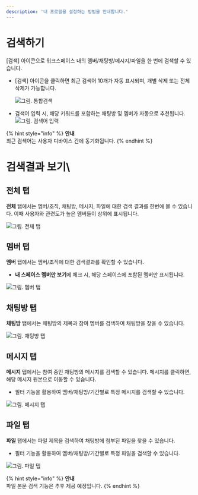 ```yaml
---
description: '내 프로필을 설정하는 방법을 안내합니다.'
---
```


# 검색하기
[검색] 아이콘으로 워크스페이스 내의 멤버/채팅방/메시지/파일을 한 번에 검색할 수 있습니다. 

- [검색] 아이콘을 클릭하면 최근 검색어 10개가 자동 표시되며, 개별 삭제 또는 전체 삭제가 가능합니다.
    
    ![그림. 통합검색](https://s3-us-west-2.amazonaws.com/secure.notion-static.com/6a852a8e-c762-487b-b0bc-3b437b1fcca9/%ED%86%B5%ED%95%A9_%EA%B2%80%EC%83%89.png)

- 검색어 입력 시, 해당 키워드를 포함하는 채팅방 및 멤버가 자동으로 추천됩니다.
    ![그림. 검색어 입력](https://s3-us-west-2.amazonaws.com/secure.notion-static.com/a1c90435-2b48-4ab5-a237-c8ba9255e780/%EA%B2%80%EC%83%89%EC%96%B4_%EC%9E%85%EB%A0%A5.png)
    
{% hint style="info" %}
**안내**<br>
최근 검색어는 사용자 디바이스 간에 동기화됩니다.
{% endhint %}

    
# 검색결과 보기\
## 전체 탭

**전체** 탭에서는 멤버/조직, 채팅방, 메시지, 파일에 대한 검색 결과를 한번에 볼 수 있습니다. 이때 사용자와 관련도가 높은 멤버들이 상위에 표시됩니다. 

![그림. 전체 탭](https://s3-us-west-2.amazonaws.com/secure.notion-static.com/0b046232-8600-446f-9936-7112fd78d4f7/전체_탭.png)


## 멤버 탭
**멤버** 탭에서는 멤버/조직에 대한 검색결과를 확인할 수 있습니다. 
- **내 스페이스 멤버만 보기**에 체크 시, 해당 스페이스에 포함된 멤버만 표시됩니다.

![그림. 멤버 탭](https://s3-us-west-2.amazonaws.com/secure.notion-static.com/57635593-95e8-4d3f-aeca-9635aec31265/멤버_탭.png)


## 채팅방 탭
**채팅방** 탭에서는 채팅방의 제목과 참여 멤버를 검색하여 채팅방을 찾을 수 있습니다.

![그림. 채팅방 탭](https://s3-us-west-2.amazonaws.com/secure.notion-static.com/26fb5507-48b9-44e0-be0b-230eeb19c24b/채팅방_탭.png)


## 메시지 탭
**메시지** 탭에서는 참여 중인 채팅방의 메시지를 검색할 수 있습니다. 메시지를 클릭하면, 해당 메시지 원본으로 이동할 수 있습니다.
- 필터 기능을 활용하여 멤버/채팅방/기간별로 특정 메시지를 검색할 수 있습니다.

![그림. 메시지 탭](https://s3-us-west-2.amazonaws.com/secure.notion-static.com/090b9952-e055-4b60-9944-037a33617fbb/메시지_탭.png)

## 파일 탭
**파일** 탭에서는 파일 제목을 검색하여 채팅방에 첨부된 파일을 찾을 수 있습니다.
- 필터 기능을 활용하여 멤버/채팅방/기간별로 특정 파일을 검색할 수 있습니다.

![그림. 파일 탭](https://s3-us-west-2.amazonaws.com/secure.notion-static.com/d5798536-980d-4f5b-9058-5fb45df2c87e/파일_탭.png)


{% hint style="info" %}
**안내**<br>
파일 본문 검색 기능은 추후 제공 예정입니다.
{% endhint %}
